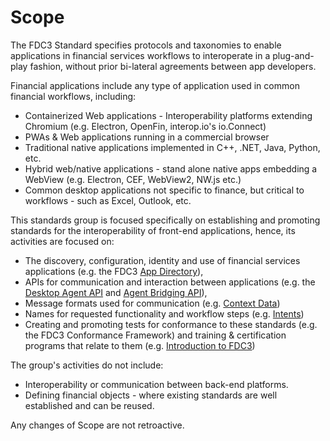 # Scope

The FDC3 Standard specifies protocols and taxonomies to enable applications in financial services workflows to interoperate in a plug-and-play fashion, without prior bi-lateral agreements between app developers.

Financial applications include any type of application used in common financial workflows, including:

* Containerized Web applications - Interoperability platforms extending Chromium (e.g. Electron, OpenFin, interop.io's io.Connect)
* PWAs & Web applications running in a commercial browser
* Traditional native applications implemented in C++, .NET, Java, Python, etc.
* Hybrid web/native applications - stand alone native apps embedding a WebView (e.g. Electron, CEF, WebView2, NW.js etc.)
* Common desktop applications not specific to finance, but critical to workflows - such as Excel, Outlook, etc.

This standards group is focused specifically on establishing and promoting standards for the interoperability of front-end applications, hence, its activities are focused on:

* The discovery, configuration, identity and use of financial services applications (e.g. the FDC3 [App Directory](https://fdc3.finos.org/docs/app-directory/overview)),
* APIs for communication and interaction between applications (e.g. the [Desktop Agent API](https://fdc3.finos.org/docs/api/spec) and [Agent Bridging API](https://fdc3.finos.org/docs/agent-bridging/spec)),
* Message formats used for communication (e.g. [Context Data](https://fdc3.finos.org/docs/context/spec))
* Names for requested functionality and workflow steps (e.g. [Intents](https://fdc3.finos.org/docs/intents/spec))
* Creating and promoting tests for conformance to these standards (e.g. the FDC3 Conformance Framework) and training & certification programs that relate to them (e.g. [Introduction to FDC3](https://training.linuxfoundation.org/express-learning/introduction-to-fdc3-lfel1000/))


The group's activities do not include:

* Interoperability or communication between back-end platforms.
* Defining financial objects - where existing standards are well established and can be reused.

Any changes of Scope are not retroactive.
